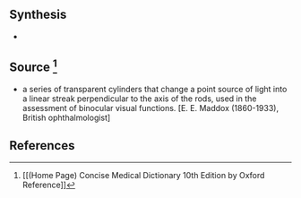 ## Synthesis
- 
## Source [^1]
- a series of transparent cylinders that change a point source of light into a linear streak perpendicular to the axis of the rods, used in the assessment of binocular visual functions. \[E. E. Maddox (1860-1933), British ophthalmologist]
## References

[^1]: [[(Home Page) Concise Medical Dictionary 10th Edition by Oxford Reference]]